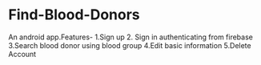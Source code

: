 # Find-Blood-Donors
An android app.Features- 1.Sign up 2. Sign in authenticating from firebase  3.Search blood donor using blood group 4.Edit basic information 5.Delete Account
